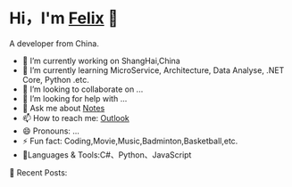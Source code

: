 <!--
**GeekPowerFelixSun/GeekPowerFelixSun** is a ✨ _special_ ✨ repository because its `README.md` (this file) appears on your GitHub profile.
Here are some ideas to get you started:
-->

# Hi，I'm [Felix](https://github.com/GeekPowerFelixSun) 👋

A developer from China.

- 🔭 I’m currently working on ShangHai,China
- 🌱 I’m currently learning MicroService, Architecture, Data Analyse, .NET Core, Python .etc.
- 👯 I’m looking to collaborate on ...
- 🤔 I’m looking for help with ...
- 💬 Ask me about [Notes](https://www.yuque.com/)
- 📫 How to reach me: [Outlook](Felix.SunKJ@outlook.com)
- 😄 Pronouns: ...
- ⚡ Fun fact: Coding,Movie,Music,Badminton,Basketball,etc.
- 🌱Languages & Tools:C#、Python、JavaScript

📕 Recent Posts:


